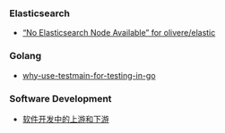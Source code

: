 

### Elasticsearch
* [“No Elasticsearch Node Available” for olivere/elastic](./ElasticSearch/olivere/elastic.md)


### Golang
* [why-use-testmain-for-testing-in-go](./Golang/TestMain.md)

### Software Development
* [软件开发中的上游和下游](./Software%20Development/Upstream%3Adownstream/upstream-downstream.md)